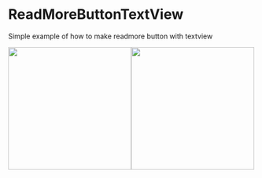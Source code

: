 # ReadMoreButtonTextView

Simple example of how to make readmore button with textview 

<img src="https://habrastorage.org/web/f5b/834/d8b/f5b834d8ba8941ea8a81ccb5b3e64a22.png" width="250"/><img src="https://habrastorage.org/web/757/70d/72a/75770d72a868432a97d0857b57ae6beb.png" width="250"/>
